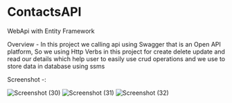 # ContactsAPI
WebApi with Entity Framework 

Overview - In this project we calling api using Swagger that is an Open API platform, So we using Http Verbs in this project for create delete update and read our details which help user to easily use crud operations and we use to store data in database using ssms

Screenshot -: 

![Screenshot (30)](https://user-images.githubusercontent.com/65002182/233939521-748945a6-0d2b-4729-b6bf-09fa8a53ea3c.png)
![Screenshot (31)](https://user-images.githubusercontent.com/65002182/233939526-5d8395a3-d0f6-4b1a-a3f5-1ee5382abd2a.png)
![Screenshot (32)](https://user-images.githubusercontent.com/65002182/233939532-34104414-cca1-4e24-82fc-c3d199073d0d.png)
